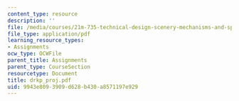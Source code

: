 ```yaml
---
content_type: resource
description: ''
file: /media/courses/21m-735-technical-design-scenery-mechanisms-and-special-effects-spring-2004/9943e8093909d628b430a8571197e929_drkp_proj.pdf
file_type: application/pdf
learning_resource_types:
- Assignments
ocw_type: OCWFile
parent_title: Assignments
parent_type: CourseSection
resourcetype: Document
title: drkp_proj.pdf
uid: 9943e809-3909-d628-b430-a8571197e929
---
```


